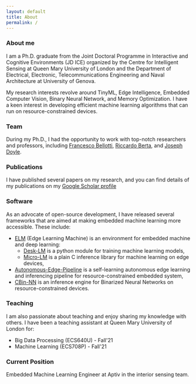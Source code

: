 ```yaml
---
layout: default
title: About
permalink: /
---
```

### About me
<div align="left"> I am a Ph.D. graduate from the Joint Doctoral Programme in Interactive and Cognitive Environments (JD ICE) organized by the Centre for Intelligent Sensing at Queen Mary University of London and the Department of Electrical, Electronic, Telecommunications Engineering and Naval Architecture at University of Genova. 

My research interests revolve around TinyML, Edge Intelligence, Embedded Computer Vision, Binary Neural Network, and Memory Optimization. I have a keen interest in developing efficient machine learning algorithms that can run on resource-constrained devices. </div>

### Team
During my Ph.D., I had the opportunity to work with top-notch researchers and professors, including [Francesco Bellotti](http://phd-jdice.diten.unige.it/index.php/team/board-members/item/19-francesco-bellotti), [Riccardo Berta](https://about.me/riccardo.berta), and [Joseph Doyle](http://eecs.qmul.ac.uk/profiles/doylejoseph.html).

### Publications
I have published several papers on my research, and you can find details of my publications on my <a href="https://scholar.google.com/citations?user=x3TEgPQAAAAJ&hl=en">Google Scholar profile</a>

### Software
As an advocate of open-source development, I have released several frameworks that are aimed at making embedded machine learning more accessible. These include:

* [ELM](https://github.com/Edge-Learning-Machine) (Edge Learning Machine) is an environment for embedded machine and deep learning:
  - [Desk-LM](https://github.com/Edge-Learning-Machine/Desk-LM) is a python module for training machine learning models,
  - [Micro-LM](https://github.com/Edge-Learning-Machine/Micro-LM) is a plain C inference library for machine learning on edge devices,
* [Autonomous-Edge-Pipeline](https://github.com/Edge-Learning-Machine/Autonomous-Edge-Pipeline) is a self-learning autonomous edge learning and inferencing pipeline for resource-constrained embedded system,
* [CBin-NN](https://edge-learning-machine.github.io/CBin-NN/) is an inference engine for Binarized Neural Networks on resource-constrained devices.

### Teaching
I am also passionate about teaching and enjoy sharing my knowledge with others. I have been a teaching assistant at Queen Mary University of London for:
- Big Data Processing (ECS640U) - Fall'21
- Machine Learning (ECS708P) - Fall'21

### Current Position
Embedded Machine Learning Engineer at Aptiv in the interior sensing team.
